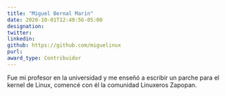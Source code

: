 ```yaml
---
title: "Miguel Bernal Marín"
date: 2020-10-01T12:49:56-05:00
designation: 
twitter: 
linkedin: 
github: https://github.com/miguelinux
purl: 
award_type: Contribuidor
---
```


Fue mi profesor en la universidad y me enseñó a escribir un parche para el kernel de Linux, comencé con él la comunidad Linuxeros Zapopan.